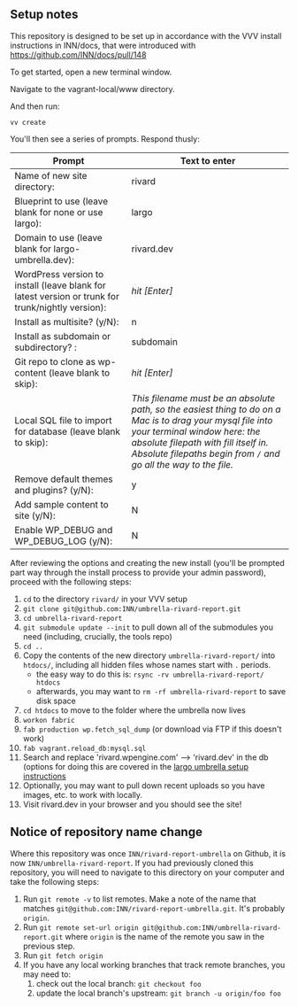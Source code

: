 ## Setup notes

This repository is designed to be set up in accordance with the VVV install instructions in INN/docs, that were introduced with https://github.com/INN/docs/pull/148

To get started, open a new terminal window.

Navigate to the vagrant-local/www directory.

And then run:

```
vv create
```
You'll then see a series of prompts. Respond thusly:

Prompt | Text to enter 
------------ | -------------
Name of new site directory: | rivard
Blueprint to use (leave blank for none or use largo): | largo
Domain to use (leave blank for largo-umbrella.dev): | rivard.dev
WordPress version to install (leave blank for latest version or trunk for trunk/nightly version): | *hit [Enter]*
Install as multisite? (y/N): | n
Install as subdomain or subdirectory? : | subdomain
Git repo to clone as wp-content (leave blank to skip): | *hit [Enter]*
Local SQL file to import for database (leave blank to skip): | *This filename must be an absolute path, so the easiest thing to do on a Mac is to drag your mysql file into your terminal window here: the absolute filepath with fill itself in. Absolute filepaths begin from `/` and go all the way to the file.*
Remove default themes and plugins? (y/N): | y
Add sample content to site (y/N): | N
Enable WP_DEBUG and WP_DEBUG_LOG (y/N): | N

After reviewing the options and creating the new install (you'll be prompted part way through the install process to provide your admin password), proceed with the following steps:

1. `cd` to the directory `rivard/` in your VVV setup
2. `git clone git@github.com:INN/umbrella-rivard-report.git`
3. `cd umbrella-rivard-report`
4. `git submodule update --init` to pull down all of the submodules you need (including, crucially, the tools repo)
5. `cd ..`
6. Copy the contents of the new directory `umbrella-rivard-report/` into `htdocs/`, including all hidden files whose names start with `.` periods.
	- the easy way to do this is: `rsync -rv umbrella-rivard-report/ htdocs`
	- afterwards, you may want to `rm -rf umbrella-rivard-report` to save disk space
7. `cd htdocs` to move to the folder where the umbrella now lives
8. `workon fabric`
9. `fab production wp.fetch_sql_dump` (or download via FTP if this doesn't work)
10. `fab vagrant.reload_db:mysql.sql`
11. Search and replace 'rivard.wpengine.com' --> 'rivard.dev' in the db (options for doing this are covered in the [largo umbrella setup instructions](https://github.com/INN/docs/blob/master/projects/largo/umbrella-setup.md)
12. Optionally, you may want to pull down recent uploads so you have images, etc. to work with locally.
13. Visit rivard.dev in your browser and you should see the site!

## Notice of repository name change

Where this repository was once `INN/rivard-report-umbrella` on Github, it is now `INN/umbrella-rivard-report`. If you had previously cloned this repository, you will need to navigate to this directory on your computer and take the following steps:

1. Run `git remote -v` to list remotes. Make a note of the name that matches `git@github.com:INN/rivard-report-umbrella.git`. It's probably `origin`.
2. Run `git remote set-url origin git@github.com:INN/umbrella-rivard-report.git` where `origin` is the name of the remote you saw in the previous step.
3. Run `git fetch origin`
4. If you have any local working branches that track remote branches, you may need to:
	1. check out the local branch: `git checkout foo`
	2. update the local branch's upstream: `git branch -u origin/foo foo`
